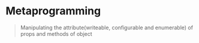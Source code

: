 # Metaprogramming

> Manipulating the attribute(writeable, configurable and enumerable) of props and methods of object

